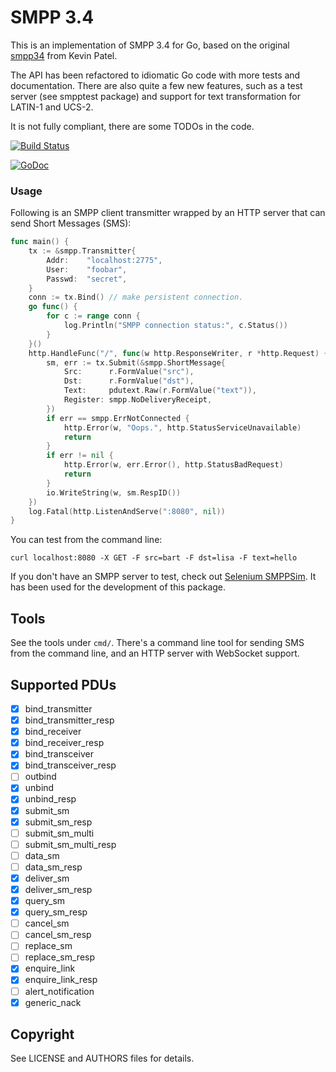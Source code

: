 # SMPP 3.4

This is an implementation of SMPP 3.4 for Go, based on the original
[smpp34](https://github.com/CodeMonkeyKevin/smpp34) from Kevin Patel.

The API has been refactored to idiomatic Go code with more tests
and documentation. There are also quite a few new features, such
as a test server (see smpptest package) and support for text
transformation for LATIN-1 and UCS-2.

It is not fully compliant, there are some TODOs in the code.

[![Build Status](https://secure.travis-ci.org/fiorix/go-smpp.png)](https://travis-ci.org/fiorix/go-smpp)

[![GoDoc](https://godoc.org/github.com/fiorix/go-smpp?status.svg)](https://godoc.org/github.com/fiorix/go-smpp)

### Usage

Following is an SMPP client transmitter wrapped by an HTTP server
that can send Short Messages (SMS):

```go
func main() {
	tx := &smpp.Transmitter{
		Addr:    "localhost:2775",
		User:    "foobar",
		Passwd:  "secret",
	}
	conn := tx.Bind() // make persistent connection.
	go func() {
		for c := range conn {
			log.Println("SMPP connection status:", c.Status())
		}
	}()
	http.HandleFunc("/", func(w http.ResponseWriter, r *http.Request) {
		sm, err := tx.Submit(&smpp.ShortMessage{
			Src:      r.FormValue("src"),
			Dst:      r.FormValue("dst"),
			Text:     pdutext.Raw(r.FormValue("text")),
			Register: smpp.NoDeliveryReceipt,
		})
		if err == smpp.ErrNotConnected {
			http.Error(w, "Oops.", http.StatusServiceUnavailable)
			return
		}
		if err != nil {
			http.Error(w, err.Error(), http.StatusBadRequest)
			return
		}
		io.WriteString(w, sm.RespID())
	})
	log.Fatal(http.ListenAndServe(":8080", nil))
}
```

You can test from the command line:

	curl localhost:8080 -X GET -F src=bart -F dst=lisa -F text=hello

If you don't have an SMPP server to test, check out
[Selenium SMPPSim](http://www.seleniumsoftware.com/downloads.html).
It has been used for the development of this package.

## Tools

See the tools under `cmd/`. There's a command line tool for sending
SMS from the command line, and an HTTP server with WebSocket support.

## Supported PDUs

- [x] bind_transmitter
- [x] bind_transmitter_resp
- [x] bind_receiver
- [x] bind_receiver_resp
- [x] bind_transceiver
- [x] bind_transceiver_resp
- [ ] outbind
- [x] unbind
- [x] unbind_resp
- [x] submit_sm
- [x] submit_sm_resp
- [ ] submit_sm_multi
- [ ] submit_sm_multi_resp
- [ ] data_sm
- [ ] data_sm_resp
- [x] deliver_sm
- [x] deliver_sm_resp
- [x] query_sm
- [x] query_sm_resp
- [ ] cancel_sm
- [ ] cancel_sm_resp
- [ ] replace_sm
- [ ] replace_sm_resp
- [x] enquire_link
- [x] enquire_link_resp
- [ ] alert_notification
- [x] generic_nack

## Copyright

See LICENSE and AUTHORS files for details.
